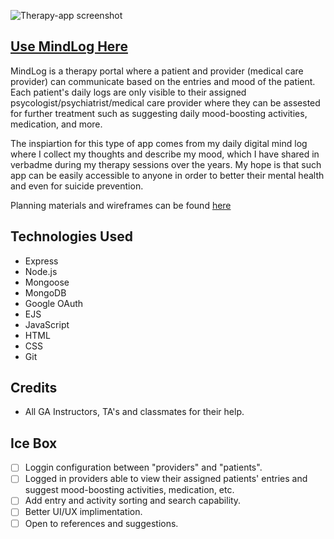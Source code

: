 ![Therapy-app screenshot](./public/assets/therapy-app-screenshot.png)

## [Use MindLog Here](https://therapy-app.fly.dev/)
MindLog is a therapy portal where a patient and provider (medical care provider) can communicate based on the entries and mood of the patient. Each patient's daily logs are only visible to their assigned psycologist/psychiatrist/medical care provider where they can be assested for further treatment such as suggesting daily mood-boosting activities, medication, and more. 

The inspiartion for this type of app comes from my daily digital mind log where I collect my thoughts and describe my mood, which I have shared in verbadme during my therapy sessions over the years. My hope is that such app can be easily accessible to anyone in order to better their mental health and even for suicide prevention. 

Planning materials and wireframes can be found [here](https://trello.com/b/CT0zC3vH/medical-chart-therapy-log)
## Technologies Used
* Express
* Node.js
* Mongoose
* MongoDB
* Google OAuth
* EJS
* JavaScript
* HTML
* CSS
* Git

## Credits
* All GA Instructors, TA's and classmates for their help.

## Ice Box
- [ ] Loggin configuration between "providers" and "patients".
- [ ] Logged in providers able to view their assigned patients' entries and suggest mood-boosting activities, medication, etc.
- [ ] Add entry and activity sorting and search capability. 
- [ ] Better UI/UX implimentation. 
- [ ] Open to references and suggestions.